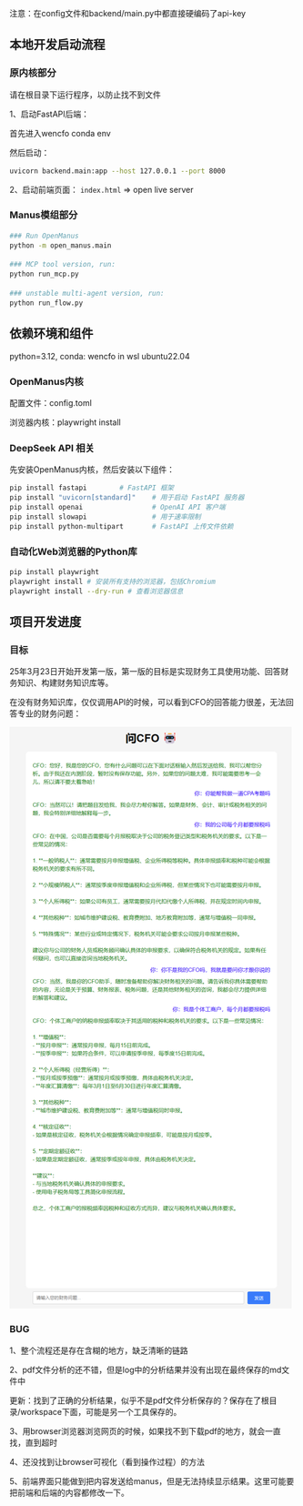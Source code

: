 注意：在config文件和backend/main.py中都直接硬编码了api-key

## 本地开发启动流程

### 原内核部分

请在根目录下运行程序，以防止找不到文件

1、启动FastAPI后端：

首先进入wencfo conda env

然后启动：
```bash
uvicorn backend.main:app --host 127.0.0.1 --port 8000
```

2、启动前端页面：
`index.html` => open live server

### Manus模组部分

```bash
### Run OpenManus
python -m open_manus.main

### MCP tool version, run:
python run_mcp.py

### unstable multi-agent version, run:
python run_flow.py
```

## 依赖环境和组件

python=3.12, conda: wencfo in wsl ubuntu22.04

### OpenManus内核

配置文件：config.toml

浏览器内核：playwright install


### DeepSeek API 相关

先安装OpenManus内核，然后安装以下组件：

```bash
pip install fastapi        # FastAPI 框架
pip install "uvicorn[standard]"    # 用于启动 FastAPI 服务器
pip install openai                 # OpenAI API 客户端
pip install slowapi                # 用于速率限制
pip install python-multipart       # FastAPI 上传文件依赖
```

### 自动化Web浏览器的Python库

```bash
pip install playwright
playwright install # 安装所有支持的浏览器，包括Chromium
playwright install --dry-run # 查看浏览器信息
```


## 项目开发进度

### 目标

25年3月23日开始开发第一版，第一版的目标是实现财务工具使用功能、回答财务知识、构建财务知识库等。

在没有财务知识库，仅仅调用API的时候，可以看到CFO的回答能力很差，无法回答专业的财务问题：

![alt text](docs/readme/V1/1.png)

### BUG

1、整个流程还是存在含糊的地方，缺乏清晰的链路

2、pdf文件分析的还不错，但是log中的分析结果并没有出现在最终保存的md文件中

更新：找到了正确的分析结果，似乎不是pdf文件分析保存的？保存在了根目录/workspace下面，可能是另一个工具保存的。

3、用browser浏览器浏览网页的时候，如果找不到下载pdf的地方，就会一直找，直到超时

4、还没找到让browser可视化（看到操作过程）的方法

5、前端界面只能做到把内容发送给manus，但是无法持续显示结果。这里可能要把前端和后端的内容都修改一下。